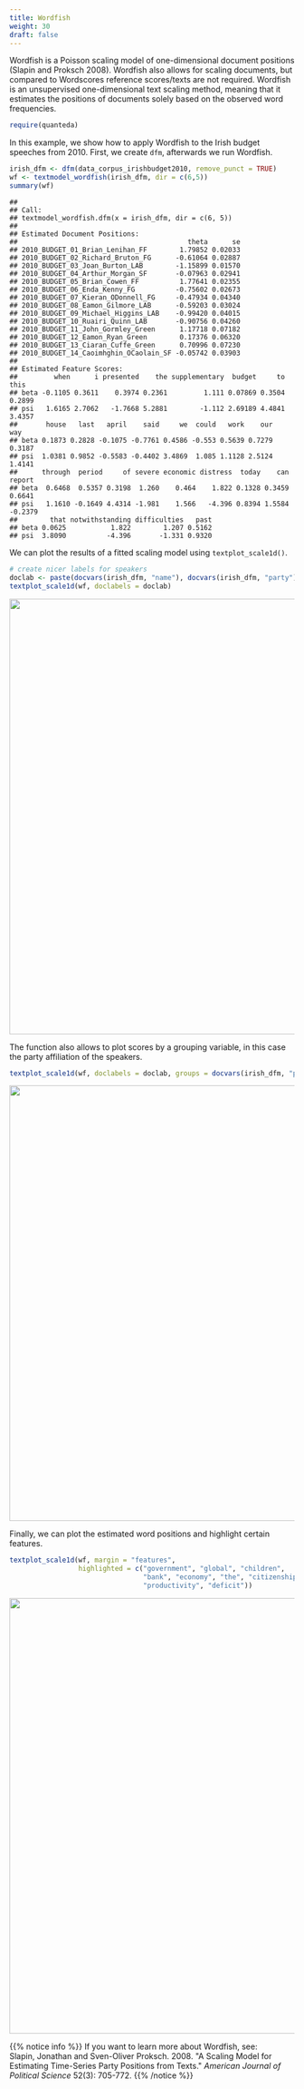 ```yaml
---
title: Wordfish
weight: 30
draft: false
---
```


Wordfish is a Poisson scaling model of one-dimensional document positions (Slapin and Proksch 2008). Wordfish also allows for scaling documents, but compared to Wordscores reference scores/texts are not required. Wordfish is an unsupervised one-dimensional text scaling method, meaning that it estimates the positions of documents solely based on the observed word frequencies. 


```r
require(quanteda)
```

In this example, we show how to apply Wordfish to the Irish budget speeches from 2010. First, we create `dfm`, afterwards we run Wordfish.


```r
irish_dfm <- dfm(data_corpus_irishbudget2010, remove_punct = TRUE)
wf <- textmodel_wordfish(irish_dfm, dir = c(6,5))
summary(wf)
```

```
## 
## Call:
## textmodel_wordfish.dfm(x = irish_dfm, dir = c(6, 5))
## 
## Estimated Document Positions:
##                                          theta      se
## 2010_BUDGET_01_Brian_Lenihan_FF        1.79852 0.02033
## 2010_BUDGET_02_Richard_Bruton_FG      -0.61064 0.02887
## 2010_BUDGET_03_Joan_Burton_LAB        -1.15899 0.01570
## 2010_BUDGET_04_Arthur_Morgan_SF       -0.07963 0.02941
## 2010_BUDGET_05_Brian_Cowen_FF          1.77641 0.02355
## 2010_BUDGET_06_Enda_Kenny_FG          -0.75602 0.02673
## 2010_BUDGET_07_Kieran_ODonnell_FG     -0.47934 0.04340
## 2010_BUDGET_08_Eamon_Gilmore_LAB      -0.59203 0.03024
## 2010_BUDGET_09_Michael_Higgins_LAB    -0.99420 0.04015
## 2010_BUDGET_10_Ruairi_Quinn_LAB       -0.90756 0.04260
## 2010_BUDGET_11_John_Gormley_Green      1.17718 0.07182
## 2010_BUDGET_12_Eamon_Ryan_Green        0.17376 0.06320
## 2010_BUDGET_13_Ciaran_Cuffe_Green      0.70996 0.07230
## 2010_BUDGET_14_Caoimhghin_OCaolain_SF -0.05742 0.03903
## 
## Estimated Feature Scores:
##         when      i presented    the supplementary  budget     to   this
## beta -0.1105 0.3611    0.3974 0.2361         1.111 0.07869 0.3504 0.2899
## psi   1.6165 2.7062   -1.7668 5.2881        -1.112 2.69189 4.4841 3.4357
##       house   last   april    said     we  could   work    our    way
## beta 0.1873 0.2828 -0.1075 -0.7761 0.4586 -0.553 0.5639 0.7279 0.3187
## psi  1.0381 0.9852 -0.5583 -0.4402 3.4869  1.085 1.1128 2.5124 1.4141
##      through  period     of severe economic distress  today    can  report
## beta  0.6468  0.5357 0.3198  1.260    0.464    1.822 0.1328 0.3459  0.6641
## psi   1.1610 -0.1649 4.4314 -1.981    1.566   -4.396 0.8394 1.5584 -0.2379
##        that notwithstanding difficulties   past
## beta 0.0625           1.822        1.207 0.5162
## psi  3.8090          -4.396       -1.331 0.9320
```

We can plot the results of a fitted scaling model using `textplot_scale1d()`.


```r
# create nicer labels for speakers
doclab <- paste(docvars(irish_dfm, "name"), docvars(irish_dfm, "party"))
textplot_scale1d(wf, doclabels = doclab)
```

<img src="/machine-learning/wordfish.en_files/figure-html/unnamed-chunk-3-1.svg" width="768" />

The function also allows to plot scores by a grouping variable, in this case the party affiliation of the speakers.


```r
textplot_scale1d(wf, doclabels = doclab, groups = docvars(irish_dfm, "party"))
```

<img src="/machine-learning/wordfish.en_files/figure-html/unnamed-chunk-4-1.svg" width="768" />

Finally, we can plot the estimated word positions and highlight certain features.


```r
textplot_scale1d(wf, margin = "features", 
                 highlighted = c("government", "global", "children", 
                                 "bank", "economy", "the", "citizenship",
                                 "productivity", "deficit"))
```

<img src="/machine-learning/wordfish.en_files/figure-html/unnamed-chunk-5-1.svg" width="768" />

{{% notice info %}}
If you want to learn more about Wordfish, see:  
Slapin, Jonathan and Sven-Oliver Proksch. 2008. "A Scaling Model for Estimating Time-Series Party Positions from Texts." _American Journal of Political Science_ 52(3): 705-772.
{{% /notice %}}
